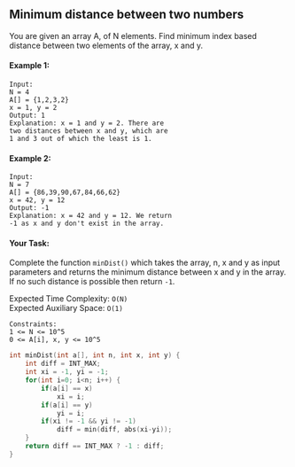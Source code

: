 ## Minimum distance between two numbers

You are given an array A, of N elements. Find minimum index based distance between two elements of the array, x and y.

#### Example 1:

```
Input:
N = 4
A[] = {1,2,3,2}
x = 1, y = 2
Output: 1
Explanation: x = 1 and y = 2. There are
two distances between x and y, which are
1 and 3 out of which the least is 1.
```

#### Example 2:

```
Input:
N = 7
A[] = {86,39,90,67,84,66,62}
x = 42, y = 12
Output: -1
Explanation: x = 42 and y = 12. We return
-1 as x and y don't exist in the array.
```

#### Your Task:

Complete the function `minDist()` which takes the array, n, x and y as input parameters and returns the minimum distance between x and y in the array. If no such distance is possible then return `-1`.

Expected Time Complexity: `O(N)`  
Expected Auxiliary Space: `O(1)`

```
Constraints:
1 <= N <= 10^5
0 <= A[i], x, y <= 10^5
```

```c++
int minDist(int a[], int n, int x, int y) {
    int diff = INT_MAX;
    int xi = -1, yi = -1;
    for(int i=0; i<n; i++) {
        if(a[i] == x)
            xi = i;
        if(a[i] == y)
            yi = i;
        if(xi != -1 && yi != -1)
            diff = min(diff, abs(xi-yi));
    }
    return diff == INT_MAX ? -1 : diff;
}
```
